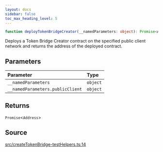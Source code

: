 ```yaml
---
layout: docs
sidebar: false
toc_max_heading_level: 5
---
```


```ts
function deployTokenBridgeCreator(__namedParameters: object): Promise<Address>
```

Deploys a Token Bridge Creator contract on the specified public client
network and returns the address of the deployed contract.

## Parameters

| Parameter | Type |
| :------ | :------ |
| `__namedParameters` | `object` |
| `__namedParameters.publicClient` | `object` |

## Returns

`Promise`\<`Address`\>

## Source

[src/createTokenBridge-testHelpers.ts:14](https://github.com/OffchainLabs/arbitrum-orbit-sdk/blob/9d5595a042e42f7d6b9af10a84816c98ea30f330/src/createTokenBridge-testHelpers.ts#L14)
